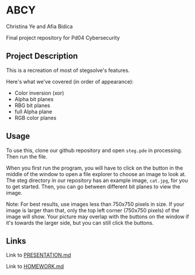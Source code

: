 # ABCY
Christina Ye and Afia Bidica

Final project repository for Pd04 Cybersecurity

## Project Description
This is a recreation of most of stegsolve's features. 

Here's what we've covered (in order of appearance):
- Color inversion (xor)
- Alpha bit planes
- RBG bit planes
- full Alpha plane
- RGB color planes

## Usage
To use this, clone our github repository and open `steg.pde` in processing. Then run the file.

When you first run the program, you will have to click on the button in the middle of the window to open a file explorer to choose an image to look at. The steg directory in our repository has an example image, `cat.jpg`, for you to get started. Then, you can go between different bit planes to view the image.

Note: For best results, use images less than 750x750 pixels in size. If your image is larger than that, only the top left corner (750x750 pixels) of the image will show. Your picture may overlap with the buttons on the window if it's towards the larger side, but you can still click the buttons.

## Links
Link to [PRESENTATION.md](https://github.com/Stuycs-K/final-project-4-yec-bidicaa/blob/main/PRESENTATION.md)

Link to [HOMEWORK.md](https://github.com/Stuycs-K/final-project-4-yec-bidicaa/blob/main/HOMEWORK.md)
